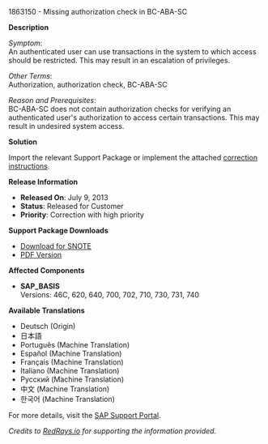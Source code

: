 1863150 - Missing authorization check in BC-ABA-SC

**Description**

*Symptom*:  
An authenticated user can use transactions in the system to which access should be restricted. This may result in an escalation of privileges.

*Other Terms*:  
Authorization, authorization check, BC-ABA-SC

*Reason and Prerequisites*:  
BC-ABA-SC does not contain authorization checks for verifying an authenticated user's authorization to access certain transactions. This may result in undesired system access.

**Solution**

Import the relevant Support Package or implement the attached [correction instructions](https://me.sap.com/corrins/0001863150/41).

**Release Information**

- **Released On**: July 9, 2013
- **Status**: Released for Customer
- **Priority**: Correction with high priority

**Support Package Downloads**

- [Download for SNOTE](https://notesdownloads.sap.com/note/0040000011013612017)
- [PDF Version](https://userapps.support.sap.com/sap/support/sfm/notes/print/0001863150?language=en-US&token=702B32E402286D3C49A098A32D837422)

**Affected Components**

- **SAP_BASIS**  
  Versions: 46C, 620, 640, 700, 702, 710, 730, 731, 740

**Available Translations**

- Deutsch (Origin)
- 日本語
- Português (Machine Translation)
- Español (Machine Translation)
- Français (Machine Translation)
- Italiano (Machine Translation)
- Русский (Machine Translation)
- 中文 (Machine Translation)
- 한국어 (Machine Translation)

For more details, visit the [SAP Support Portal](https://me.sap.com/).

*Credits to [RedRays.io](https://redrays.io) for supporting the information provided.*